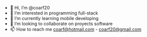 - 👋 Hi, I’m @coarf20
- 👀 I’m interested in programming full-stack
- 🌱 I’m currently learning mobile developing
- 💞️ I’m looking to collaborate on proyects software
- 📫 How to reach me coarf@hotmail.com - coarf20@gmail.com

<!---
coarf20/coarf20 is a ✨ special ✨ repository because its `README.md` (this file) appears on your GitHub profile.
You can click the Preview link to take a look at your changes.
--->
